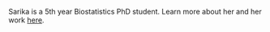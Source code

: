 Sarika is a 5th year Biostatistics PhD student. Learn more about her and her work [here](https://www.linkedin.com/in/sarika-aggarwal-171977168).

